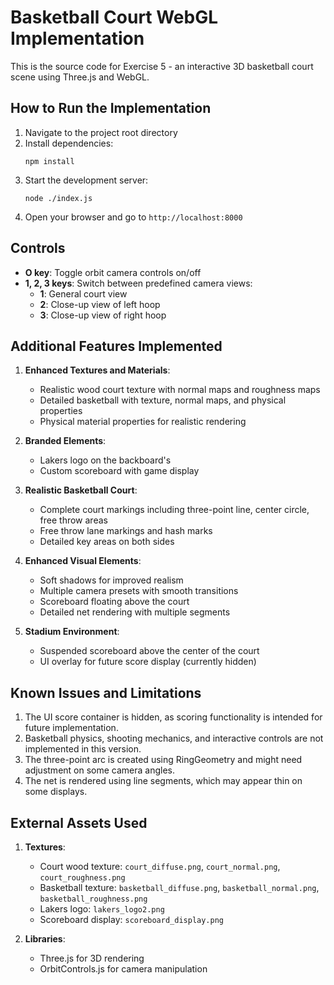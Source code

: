 # Basketball Court WebGL Implementation

This is the source code for Exercise 5 - an interactive 3D basketball court scene using Three.js and WebGL.

## How to Run the Implementation

1. Navigate to the project root directory
2. Install dependencies:
   ```
   npm install
   ```
3. Start the development server:
   ```
   node ./index.js
   ```
4. Open your browser and go to `http://localhost:8000`

## Controls

- **O key**: Toggle orbit camera controls on/off
- **1, 2, 3 keys**: Switch between predefined camera views:
  - **1**: General court view
  - **2**: Close-up view of left hoop
  - **3**: Close-up view of right hoop

## Additional Features Implemented

1. **Enhanced Textures and Materials**: 
   - Realistic wood court texture with normal maps and roughness maps
   - Detailed basketball with texture, normal maps, and physical properties
   - Physical material properties for realistic rendering

2. **Branded Elements**:
   - Lakers logo on the backboard's
   - Custom scoreboard with game display

3. **Realistic Basketball Court**:
   - Complete court markings including three-point line, center circle, free throw areas
   - Free throw lane markings and hash marks
   - Detailed key areas on both sides

4. **Enhanced Visual Elements**:
   - Soft shadows for improved realism
   - Multiple camera presets with smooth transitions
   - Scoreboard floating above the court
   - Detailed net rendering with multiple segments

5. **Stadium Environment**:
   - Suspended scoreboard above the center of the court
   - UI overlay for future score display (currently hidden)

## Known Issues and Limitations

1. The UI score container is hidden, as scoring functionality is intended for future implementation.
2. Basketball physics, shooting mechanics, and interactive controls are not implemented in this version.
3. The three-point arc is created using RingGeometry and might need adjustment on some camera angles.
4. The net is rendered using line segments, which may appear thin on some displays.

## External Assets Used

1. **Textures**:
   - Court wood texture: `court_diffuse.png`, `court_normal.png`, `court_roughness.png`
   - Basketball texture: `basketball_diffuse.png`, `basketball_normal.png`, `basketball_roughness.png`
   - Lakers logo: `lakers_logo2.png`
   - Scoreboard display: `scoreboard_display.png`

2. **Libraries**:
   - Three.js for 3D rendering
   - OrbitControls.js for camera manipulation